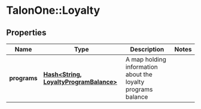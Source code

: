 # TalonOne::Loyalty

## Properties
Name | Type | Description | Notes
------------ | ------------- | ------------- | -------------
**programs** | [**Hash&lt;String, LoyaltyProgramBalance&gt;**](LoyaltyProgramBalance.md) | A map holding information about the loyalty programs balance | 



